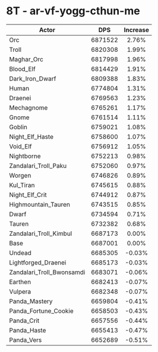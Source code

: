 # 8T - ar-vf-yogg-cthun-me
| Actor | DPS | Increase |
|---|:---:|:---:|
|Orc|6871522|2.76%|
|Troll|6820308|1.99%|
|Maghar_Orc|6817998|1.96%|
|Blood_Elf|6814429|1.91%|
|Dark_Iron_Dwarf|6809388|1.83%|
|Human|6774804|1.31%|
|Draenei|6769563|1.23%|
|Mechagnome|6765261|1.17%|
|Gnome|6761514|1.11%|
|Goblin|6759021|1.08%|
|Night_Elf_Haste|6758600|1.07%|
|Void_Elf|6756912|1.05%|
|Nightborne|6752213|0.98%|
|Zandalari_Troll_Paku|6752060|0.97%|
|Worgen|6746826|0.89%|
|Kul_Tiran|6745615|0.88%|
|Night_Elf_Crit|6744912|0.87%|
|Highmountain_Tauren|6743515|0.85%|
|Dwarf|6734594|0.71%|
|Tauren|6732382|0.68%|
|Zandalari_Troll_Kimbul|6687173|0.00%|
|Base|6687001|0.00%|
|Undead|6685305|-0.03%|
|Lightforged_Draenei|6685173|-0.03%|
|Zandalari_Troll_Bwonsamdi|6683071|-0.06%|
|Earthen|6682413|-0.07%|
|Vulpera|6682348|-0.07%|
|Panda_Mastery|6659804|-0.41%|
|Panda_Fortune_Cookie|6658503|-0.43%|
|Panda_Crit|6657556|-0.44%|
|Panda_Haste|6655413|-0.47%|
|Panda_Vers|6652689|-0.51%|
